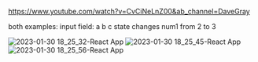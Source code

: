 https://www.youtube.com/watch?v=CvCiNeLnZ00&ab_channel=DaveGray

both examples: 
input field: a b c
state changes num1 from 2 to 3

![2023-01-30 18_25_32-React App](https://user-images.githubusercontent.com/90575401/215646397-f750f55a-8c6c-4029-9697-1b47afbe2d24.png)
![2023-01-30 18_25_45-React App](https://user-images.githubusercontent.com/90575401/215646446-cd3e0cde-4cce-41d4-8b8d-d9f2347eeadd.png)
![2023-01-30 18_25_56-React App](https://user-images.githubusercontent.com/90575401/215646454-409feb8d-dbff-49dd-9f62-f99bab60bc09.png)
